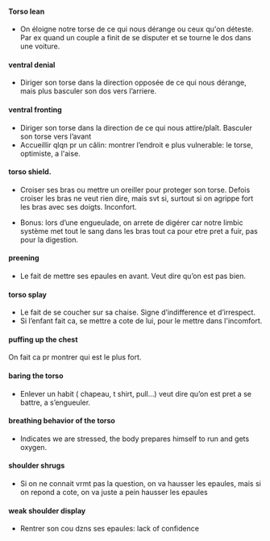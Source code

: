 
#### Torso lean

- On éloigne notre torse de ce qui nous dérange ou ceux qu'on déteste. Par ex quand un couple a finit de se disputer et se tourne le dos dans une voiture. 

#### ventral denial

- Diriger son torse dans la direction opposée de ce qui nous dérange, mais plus basculer son dos vers l’arriere. 

#### ventral fronting 

- Diriger son torse dans la direction de ce qui nous attire/plaît. Basculer son torse vers l’avant
- Accueillir qlqn pr un câlin: montrer l’endroit e plus vulnerable: le torse, optimiste, a l'aise. 
#### torso shield. 

- Croiser ses bras ou mettre un oreiller pour proteger son torse. Defois croiser les bras ne veut rien dire, mais svt si, surtout si on agrippe fort les bras avec ses doigts. Inconfort.

- Bonus: lors d’une engueulade, on arrete de digérer car notre limbic système met tout le sang dans les bras tout ca pour etre pret a fuir, pas pour la digestion.

#### preening 

- Le fait de mettre ses epaules en avant. Veut dire qu’on est pas bien.

#### torso splay 

- Le fait de se coucher sur sa chaise. Signe d’indifference et d’irrespect. 
- Si l’enfant fait ca, se mettre a cote de lui, pour le mettre dans l'incomfort. 

#### puffing up the chest 

On fait ca pr montrer qui est le plus fort. 

#### baring the torso
- Enlever un habit ( chapeau, t shirt, pull…) veut dire qu’on est pret a se battre, a s’engueuler.

#### breathing behavior of the torso 

- Indicates we are stressed, the body prepares himself to run and gets oxygen. 

#### shoulder shrugs 

- Si on ne connait vrmt pas la question, on va hausser les epaules, mais si on repond a cote, on va juste a pein hausser les epaules

#### weak shoulder display 

- Rentrer son cou dzns ses epaules: lack of confidence 
